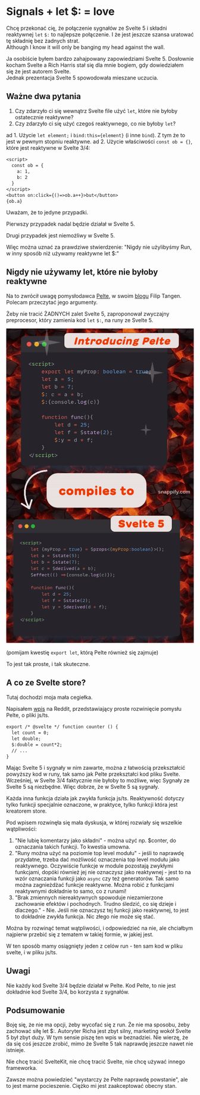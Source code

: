# Signals + let $: = love

Chcę przekonać cię, że połączenie sygnałów ze Svelte 5 i składni reaktywnej `let` `$:` to najlepsze połączenie. I że jest jeszcze szansa uratować tę składnię bez żadnych strat.  
Although I know it will only be banging my head against the wall.

Ja osobiście byłem bardzo zahajpowany zapowiedziami Svelte 5. Dosłownie kocham Svelte a Rich Harris stał się dla mnie bogiem, gdy dowiedziałem się że jest autorem Svelte.  
Jednak prezentacja Svelte 5 spowodowała mieszane uczucia.

## Ważne dwa pytania

1. Czy zdarzyło ci się wewnątrz Svelte file użyć `let`, które nie byłoby ostatecznie reaktywne?
2. Czy zdarzyło ci się użyć czegoś reaktywnego, co nie byłoby `let`?

ad 1. Użycie `let element;` i `bind:this={element}` (i inne `bind`). Z tym że to jest w pewnym stopniu reaktywne.
ad 2. Użycie właściwości `const ob = {}`, które jest reaktywne w Svelte 3/4:

```svelte
<script>
  const ob = {
    a: 1,
    b: 2
  }
</script>
<button on:click={()=>ob.a++}>but</button>
{ob.a}
```

Uważam, że to jedyne przypadki.

Pierwszy przypadek nadal będzie działał w Svelte 5.

Drugi przypadek jest niemożliwy w Svelte 5.

Więc można uznać za prawdziwe stwierdzenie: "Nigdy nie użylibyśmy Run, w inny sposób niż używamy reaktywne let $:"

## Nigdy nie używamy let, które nie byłoby reaktywne

Na to zwrócił uwagę pomysłodawca [Pelte](https://pelte.dev/), w swoim [blogu](https://poxi.substack.com/p/my-thoughts-on-svelte-5-as-a-full?utm_source=profile&utm_medium=reader2) Filip Tangen.  
Polecam przeczytać jego argumenty.

Żeby nie tracić ŻADNYCH zalet Svelte 5, zaproponował zwyczajny preprocesor, który zamienia kod `let` `$:`, na runy ze Svelte 5.

![Pelte in action](pelte_in_action.png)

(pomijam kwestię `export let`, którą Pelte również się zajmuje)

To jest tak proste, i tak skuteczne.

## A co ze Svelte store?

Tutaj dochodzi moja mała cegiełka.

Napisałem [wpis](https://www.reddit.com/r/sveltejs/comments/16pvxkx/unification_using_runes_how_about_a_different_way/?utm_source=share&utm_medium=web2x&context=3) na Reddit, przedstawiający proste rozwinięcie pomysłu Pelte, o pliki js/ts.

```svelte
export /* @svelte */ function counter () {
  let count = 0;
  let double;
  $:double = count*2;
  // ...
}
```

Mając Svelte 5 i sygnały w nim zawarte, można z łatwością przekształcić powyższy kod w runy, tak samo jak Pelte przekształci kod pliku Svelte.  
Wcześniej, w Svelte 3/4 faktycznie nie byłoby to możliwe, więc Sygnały ze Svelte 5 są niezbędne. Więc dobrze, że w Svelte 5 są sygnały.

Każda inna funkcja działa jak zwykła funkcja js/ts. Reaktywność dotyczy tylko funkcji specjalnie oznaczone, w praktyce, tylko funkcji która jest kreatorem store.

Pod wpisem rozwinęła się mała dyskusja, w której rozwiały się wszelkie wątpliwości:

1. "Nie lubię komentarzy jako składni" - można użyć np. $conter, do oznaczania takich funkcji. To kwestia umowna.
2. "Runy można użyć na poziomie top level modułu" - jeśli to naprawdę przydatne, trzeba dać możliwość oznaczenia top level modułu jako reaktywnego. Oczywiście funkcje w module pozostają zwykłymi funkcjami, dopóki również jej nie oznaczysz jako reaktywnej - jest to na wzór oznaczania funkcji jako `async` czy też generatorów. Tak samo można zagnieżdżać funkcje reaktywne. Można robić z funkcjami reaktywnymi dokładnie to samo, co z runami!
3. "Brak zmiennych niereaktywnych spowoduje niezamierzone zachowanie efektów i pochodnych. Trudno śledzić, co się dzieje i dlaczego." - Nie. Jeśli nie oznaczysz tej funkcji jako reaktywnej, to jest to dokładnie zwykła funkcja. Nic złego nie może się stać.

Można by rozwinąć temat wątpliwości, i odpowiedzieć na nie, ale chciałbym najpierw przebić się z tematem w takiej formie, w jakiej jest.

W ten sposób mamy osiągnięty jeden z celów run - ten sam kod w pliku svelte, i w pliku js/ts.

## Uwagi

Nie każdy kod Svelte 3/4 będzie działał w Pelte. Kod Pelte, to nie jest dokładnie kod Svelte 3/4, bo korzysta z sygnałów.

## Podsumowanie

Boję się, że nie ma opcji, żeby wycofać się z run. Że nie ma sposobu, żeby zachować siłę let $:. Autoryter Richa jest zbyt silny, marketing wokół Svelte 5 był zbyt duży.
W tym sensie piszę ten wpis w beznadziei. Nie wierzę, że da się coś jeszcze zrobić, mimo że Svelte 5 tak naprawdę jeszcze nawet nie istnieje.

Nie chcę tracić SvelteKit, nie chcę tracić Svelte, nie chcę używać innego frameworka.

Zawsze można powiedzieć "wystarczy że Pelte naprawdę powstanie", ale to jest marne pocieszenie. Ciężko mi jest zaakceptować obecny stan.

